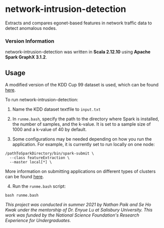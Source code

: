 # network-intrusion-detection

Extracts and compares egonet-based features in network traffic data to detect anomalous nodes.

### Version Information

network-intrusion-detection was written in **Scala 2.12.10** using **Apache Spark GraphX 3.1.2**.

## Usage

A modified version of the KDD Cup 99 dataset is used, which can be found [here](https://www.unb.ca/cic/datasets/nsl.html).

To run network-intrusion-detection:
1. Name the KDD dataset textfile to `input.txt`

2. In `runme.bash`, specify the path to the directory where Spark is installed, the number of samples, and the k-value. It is set to a sample size of 1000 and a k-value of 40 by default.

3. Some configurations may be needed depending on how you run the application. For example, it is currently set to run locally on one node:
  ```
  /pathToSparkDirectory/bin/spark-submit \
    --class featureExtraction \
    --master local[*] \
  ```
  More information on submitting applications on different types of clusters can be found [here](https://spark.apache.org/docs/latest/submitting-applications.html).

4. Run the `runme.bash` script:
```
bash runme.bash
```

*This project was conducted in summer 2021 by Nathan Paik and Se Ho Kwak under the mentorship of Dr. Enyue Lu at Salisbury University. This work was funded by the National Science Foundation's Research Experience for Undergraduates.*
